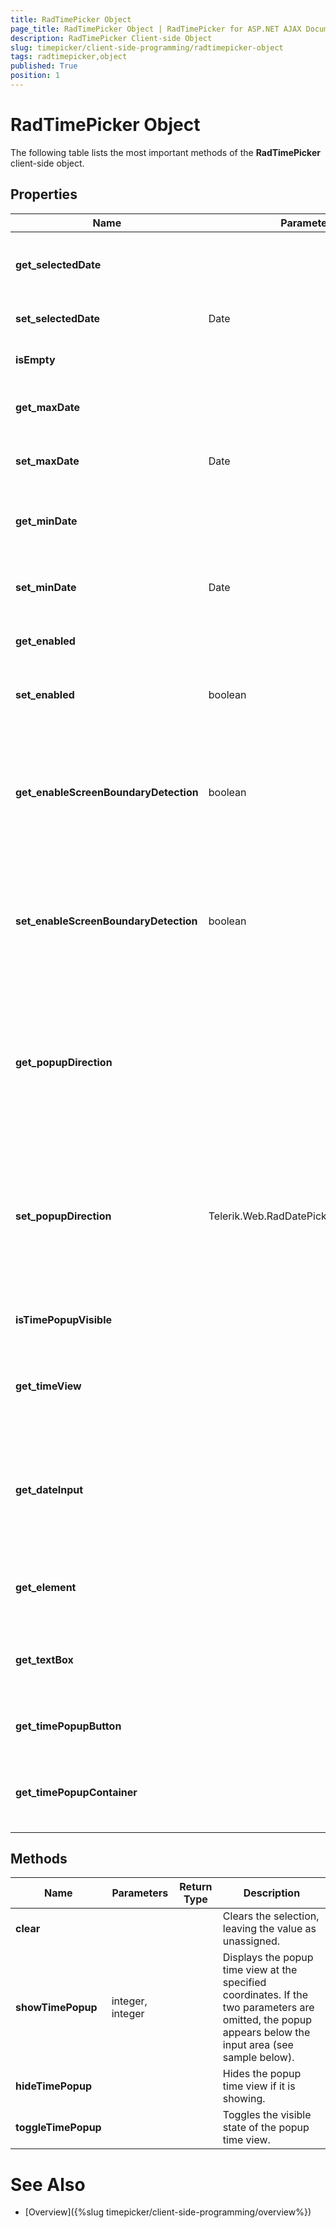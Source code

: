 ```yaml
---
title: RadTimePicker Object
page_title: RadTimePicker Object | RadTimePicker for ASP.NET AJAX Documentation
description: RadTimePicker Client-side Object
slug: timepicker/client-side-programming/radtimepicker-object
tags: radtimepicker,object
published: True
position: 1
---
```


# RadTimePicker Object



The following table lists the most important methods of the **RadTimePicker** client-side object.

## Properties


| Name | Parameters | Return Type | Description |
| ------ | ------ | ------ | ------ |
| **get_selectedDate** ||Date|Returns the selected date and time, or null if no value is assigned.|
| **set_selectedDate** |Date||Assigns the value of the time picker.|
| **isEmpty** ||boolean|Returns **true** if the value is unassigned.|
| **get_maxDate** ||Date|Returns the latest date and time the user can assign.|
| **set_maxDate** |Date||Sets the latest date and time the user can assign.|
| **get_minDate** ||Date|Returns the earliest date and time the user can assign.|
| **set_minDate** |Date||Sets the earliest date and time the user can assign.|
| **get_enabled** ||boolean|Gets whether the control is enabled.|
| **set_enabled** |boolean||Sets whether the control is enabled and operable by the user.|
| **get_enableScreenBoundaryDetection** |boolean||Gets whether the control switches the popup direction automatically, depending on the proximity of the page boundaries.|
| **set_enableScreenBoundaryDetection** |boolean||Sets whether the control switches the popup direction automatically, depending on the proximity of the page boundaries.|
| **get_popupDirection** ||Telerik.Web.RadDatePickerPopupDirection|Gets the (default) popup direction of the calendar and timeview popups. This property is related to the screen boundary detection.|
| **set_popupDirection** |Telerik.Web.RadDatePickerPopupDirection||Sets the (default) popup direction of the calendar and timeview popups. This property is related to the screen boundary detection.|
| **isTimePopupVisible** ||boolean|Returns whether the popup time view is visible.|
| **get_timeView** ||RadTimeView|Returns a reference to the client object for the popup time view.|
| **get_dateInput** ||RadDateInput|Returns a reference to the client object for the input area. For details on using this object, see the RadInput documentation.|
| **get_element** ||HTML element|Returns the DOM element for the entire RadTimePicker control.|
| **get_textBox** ||HTML element|Returns the DOM element for the text box that implements the input area.|
| **get_timePopupButton** ||HTML element|Returns the DOM element for the time popup button.|
| **get_timePopupContainer** ||HTML element|Returns the DOM element for the <DIV> that contains the popup time view.|

## Methods


| Name | Parameters | Return Type | Description |
| ------ | ------ | ------ | ------ |
| **clear** |||Clears the selection, leaving the value as unassigned.|
| **showTimePopup** |integer, integer||Displays the popup time view at the specified coordinates. If the two parameters are omitted, the popup appears below the input area (see sample below).|
| **hideTimePopup** |||Hides the popup time view if it is showing.|
| **toggleTimePopup** |||Toggles the visible state of the popup time view.|

# See Also

 * [Overview]({%slug timepicker/client-side-programming/overview%})
